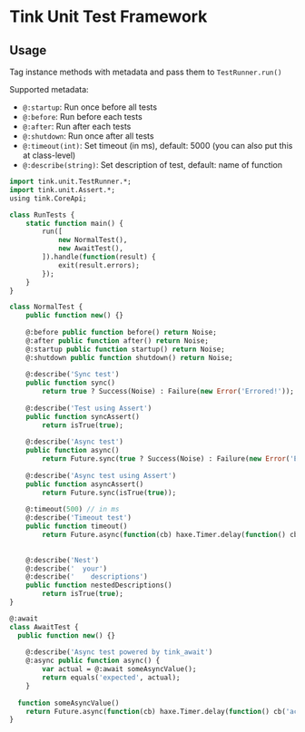 # Tink Unit Test Framework

## Usage

Tag instance methods with metadata and pass them to `TestRunner.run()`

Supported metadata:

- `@:startup`: Run once before all tests
- `@:before`: Run before each tests
- `@:after`: Run after each tests
- `@:shutdown`: Run once after all tests
- `@:timeout(int)`: Set timeout (in ms), default: 5000 (you can also put this at class-level)
- `@:describe(string)`: Set description of test, default: name of function

```haxe
import tink.unit.TestRunner.*;
import tink.unit.Assert.*;
using tink.CoreApi;

class RunTests {
	static function main() {
		run([
			new NormalTest(),
			new AwaitTest(),
		]).handle(function(result) {
			exit(result.errors);
		});
	}
}

class NormalTest {
	public function new() {}
	
	@:before public function before() return Noise;
	@:after public function after() return Noise;
	@:startup public function startup() return Noise;
	@:shutdown public function shutdown() return Noise;
	
	@:describe('Sync test')
	public function sync()
		return true ? Success(Noise) : Failure(new Error('Errored!'));
    
	@:describe('Test using Assert')
	public function syncAssert()
		return isTrue(true);
		
	@:describe('Async test')
	public function async()
		return Future.sync(true ? Success(Noise) : Failure(new Error('Errored!')));
		
	@:describe('Async test using Assert')
	public function asyncAssert()
		return Future.sync(isTrue(true));
		
	@:timeout(500) // in ms
	@:describe('Timeout test')
	public function timeout()
		return Future.async(function(cb) haxe.Timer.delay(function() cb(isTrue(true)), 1000));
		
		
	@:describe('Nest')
	@:describe('  your')
	@:describe('    descriptions')
	public function nestedDescriptions()
		return isTrue(true);
}

@:await
class AwaitTest {
  public function new() {}
  
	@:describe('Async test powered by tink_await')
	@:async public function async() {
		var actual = @:await someAsyncValue();
		return equals('expected', actual);
	}
  
  function someAsyncValue() 
    return Future.async(function(cb) haxe.Timer.delay(function() cb('actual'), 1000));
}
```
